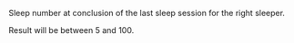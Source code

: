 Sleep number at conclusion of the last sleep session for the right sleeper.

Result will be between 5 and 100.